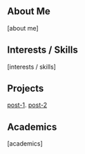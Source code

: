 ## About Me
[about me]

## Interests / Skills
[interests / skills]

## Projects
[post-1](https://suhas-kumararaja.github.io/posts/post-1). 
[post-2](https://suhas-kumararaja.github.io/posts/post-2)

## Academics
[academics]
